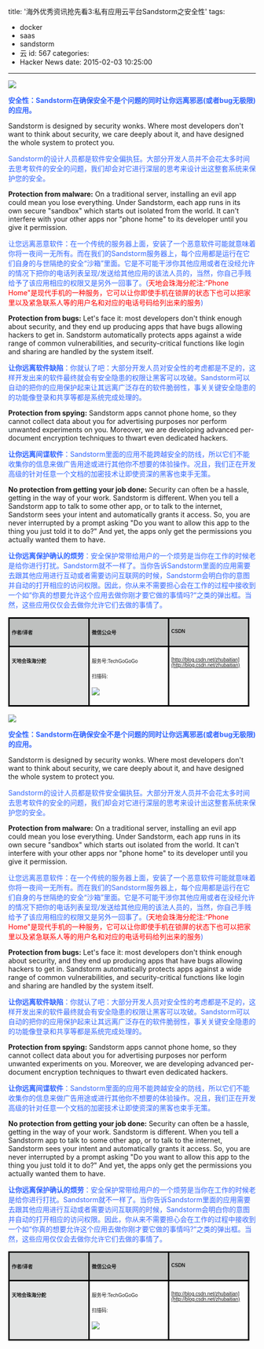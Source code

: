 title: '海外优秀资讯抢先看3:私有应用云平台Sandstorm之安全性'
tags:
  - docker
  - saas
  - sandstorm
  - 云
id: 567
categories:
  - Hacker News
date: 2015-02-03 10:25:00
---

<div id="article_content" class="article_content">&#13;

![](http://img.blog.csdn.net/20150201180054242?watermark/2/text/aHR0cDovL2Jsb2cuY3Nkbi5uZXQvemh1YmFpdGlhbg==/font/5a6L5L2T/fontsize/400/fill/I0JBQkFCMA==/dissolve/70/gravity/SouthEast)

<span style="font-size: 14px; color: rgb(51, 102, 255);">**安全性：Sandstorm在确保安全不是个问题的同时让你远离邪恶(或者bug无极限)的应用。**</span>

Sandstorm is designed by security wonks. Where most developers don't want to think about security, we care deeply about it, and have designed the whole system to protect you.

<span style="color: rgb(51, 102, 255);">Sandstorm的设计人员都是软件安全偏执狂。大部分开发人员并不会花太多时间去思考软件的安全的问题，我们却会对它进行深层的思考来设计出这整套系统来保护您的安全。</span>

**Protection from malware:** On a traditional server, installing an evil app could mean you lose everything. Under Sandstorm, each app runs in its own secure "sandbox" which starts out isolated from the world. It can't interfere with your other apps nor "phone home" to its developer until you give it permission.

<span style="color: rgb(51, 102, 255);">让您远离恶意软件：在一个传统的服务器上面，安装了一个恶意软件可能就意味着你将一夜间一无所有。而在我们的Sandstorm服务器上，每个应用都是运行在它们自身的与世隔绝的安全“沙箱”里面。它是不可能干涉你其他应用或者在没经允许的情况下把你的电话列表呈现/发送给其他应用的该法人员的，当然，你自己手贱给予了该应用相应的权限又是另外一回事了。(</span><span style="color: rgb(255, 0, 0);">天地会珠海分舵注:“Phone Home"是现代手机的一种服务，它可以让你即使手机在锁屏的状态下也可以把家里以及紧急联系人等的用户名和对应的电话号码给列出来的服务</span><span style="color: rgb(51, 102, 255);">)</span>

**Protection from bugs:** Let's face it: most developers don't think enough about security, and they end up producing apps that have bugs allowing hackers to get in. Sandstorm automatically protects apps against a wide range of common vulnerabilities, and security-critical functions like login and sharing are handled by the system itself.

<span style="color: rgb(51, 102, 255);">**让你远离软件缺陷**：你就认了吧：大部分开发人员对安全性的考虑都是不足的，这样开发出来的软件最终就会有安全隐患的权限让黑客可以攻破。Sandstorm可以自动的把你的应用保护起来让其远离广泛存在的软件脆弱性，事关关键安全隐患的的功能像登录和共享等都是系统完成处理的。</span>

**Protection from spying:** Sandstorm apps cannot phone home, so they cannot collect data about you for advertising purposes nor perform unwanted experiments on you. Moreover, we are developing advanced per-document encryption techniques to thwart even dedicated hackers.

<span style="color: rgb(51, 102, 255);">**让你远离间谍软件**：Sandstorm里面的应用不能跨越安全的防线，所以它们不能收集你的信息来做广告用途或进行其他你不想要的体验操作。况且，我们正在开发高级的针对任意一个文档的加密技术让即使资深的黑客也束手无策。</span>

**No protection from getting your job done:** Security can often be a hassle, getting in the way of your work. Sandstorm is different. When you tell a Sandstorm app to talk to some other app, or to talk to the internet, Sandstorm sees your intent and automatically grants it access. So, you are never interrupted by a prompt asking "Do you want to allow this app to the thing you just told it to do?" And yet, the apps only get the permissions you actually wanted them to have.

<span style="color: rgb(51, 102, 255);">**让你远离保护确认的烦劳**：安全保护常带给用户的一个烦劳是当你在工作的时候老是给你进行打扰。Sandstorm就不一样了。当你告诉Sandstorm里面的应用需要去跟其他应用进行互动或者需要访问互联网的时候，Sandstorm会明白你的意图并自动的打开相应的访问权限。因此，你从来不需要担心会在工作的过程中接收到一个如“你真的想要允许这个应用去做你刚才要它做的事情吗?“之类的弹出框。当然，这些应用仅仅会去做你允许它们去做的事情了。</span>

<table cellspacing="0" cellpadding="0" class="  " style="border-collapse: collapse;"><tbody><tr><td valign="top" style="border-style: solid; border-color: rgb(0, 0, 0); width: 152px; height: 13px; padding: 4px; background-color: rgb(190, 192, 191);">

<span style="font-stretch: normal; font-size: 10px; font-family: 'Heiti SC Light'; letter-spacing: 0px;">**作者**</span><span style="font-stretch: normal; font-size: 10px; font-family: Helvetica; letter-spacing: 0px;">**/**</span><span style="font-stretch: normal; font-size: 10px; font-family: 'Heiti SC Light'; letter-spacing: 0px;">**译者**</span>
</td><td valign="top" style="border-style: solid; border-color: rgb(0, 0, 0); width: 151px; height: 13px; padding: 4px; background-color: rgb(190, 192, 191);">

<span style="font-stretch: normal; font-size: 10px; font-family: 'Heiti SC Light'; letter-spacing: 0px;">**微信公众号**</span>
</td><td valign="top" style="border-style: solid; border-color: rgb(0, 0, 0); width: 152px; height: 13px; padding: 4px; background-color: rgb(190, 192, 191);">

<span style="font-stretch: normal; font-size: 10px; font-family: Helvetica; letter-spacing: 0px;">**CSDN**</span>
</td></tr><tr><td valign="top" style="border-style: solid; border-color: rgb(0, 0, 0); width: 152px; height: 36px; padding: 4px; background-color: rgb(227, 228, 228);">

<span style="font-stretch: normal; font-size: 10px; font-family: 'Heiti SC Light'; letter-spacing: 0px;">**天地会珠海分舵**</span>
</td><td valign="top" style="border-style: solid; border-color: rgb(0, 0, 0); width: 151px; height: 36px; padding: 4px;">

<span style="font-stretch: normal; font-size: 10px; font-family: 'Heiti SC Light'; letter-spacing: 0px;">服务号</span><span style="font-stretch: normal; font-size: 10px; font-family: Helvetica; letter-spacing: 0px;">:TechGoGoGo</span>

<span style="font-stretch: normal; font-size: 10px; font-family: 'Heiti SC Light'; letter-spacing: 0px;">扫描码</span><span style="font-stretch: normal; font-size: 10px; font-family: Helvetica; letter-spacing: 0px;">:</span>

![](http://mmbiz.qpic.cn/mmbiz/KYJTqcL56vuJuQArNAk7nsLW8hpxia6kjor2IEvib9RAQTEzzEPa4UngfjpT1GKIIKCnb7ib0IViaWEV7VFFiaAkkjg/640?tp=webp)

</td><td valign="top" style="border-style: solid; border-color: rgb(0, 0, 0); width: 152px; height: 36px; padding: 4px;">

<span style="font-stretch: normal; font-size: 10px; font-family: Helvetica; letter-spacing: 0px;"><u>[http://blog.csdn.net/zhubaitian](http://blog.csdn.net/zhubaitian)</u></span>
</td></tr></tbody></table><div style="top: 0px;">

![](http://img.blog.csdn.net/20150201180054242?watermark/2/text/aHR0cDovL2Jsb2cuY3Nkbi5uZXQvemh1YmFpdGlhbg==/font/5a6L5L2T/fontsize/400/fill/I0JBQkFCMA==/dissolve/70/gravity/SouthEast)

<span style="font-size: 14px; color: rgb(51, 102, 255);">**安全性：Sandstorm在确保安全不是个问题的同时让你远离邪恶(或者bug无极限)的应用。**</span>

Sandstorm is designed by security wonks. Where most developers don't want to think about security, we care deeply about it, and have designed the whole system to protect you.

<span style="color: rgb(51, 102, 255);">Sandstorm的设计人员都是软件安全偏执狂。大部分开发人员并不会花太多时间去思考软件的安全的问题，我们却会对它进行深层的思考来设计出这整套系统来保护您的安全。</span>

**Protection from malware:** On a traditional server, installing an evil app could mean you lose everything. Under Sandstorm, each app runs in its own secure "sandbox" which starts out isolated from the world. It can't interfere with your other apps nor "phone home" to its developer until you give it permission.

<span style="color: rgb(51, 102, 255);">让您远离恶意软件：在一个传统的服务器上面，安装了一个恶意软件可能就意味着你将一夜间一无所有。而在我们的Sandstorm服务器上，每个应用都是运行在它们自身的与世隔绝的安全“沙箱”里面。它是不可能干涉你其他应用或者在没经允许的情况下把你的电话列表呈现/发送给其他应用的该法人员的，当然，你自己手贱给予了该应用相应的权限又是另外一回事了。(</span><span style="color: rgb(255, 0, 0);">天地会珠海分舵注:“Phone Home"是现代手机的一种服务，它可以让你即使手机在锁屏的状态下也可以把家里以及紧急联系人等的用户名和对应的电话号码给列出来的服务</span><span style="color: rgb(51, 102, 255);">)</span>

**Protection from bugs:** Let's face it: most developers don't think enough about security, and they end up producing apps that have bugs allowing hackers to get in. Sandstorm automatically protects apps against a wide range of common vulnerabilities, and security-critical functions like login and sharing are handled by the system itself.

<span style="color: rgb(51, 102, 255);">**让你远离软件缺陷**：你就认了吧：大部分开发人员对安全性的考虑都是不足的，这样开发出来的软件最终就会有安全隐患的权限让黑客可以攻破。Sandstorm可以自动的把你的应用保护起来让其远离广泛存在的软件脆弱性，事关关键安全隐患的的功能像登录和共享等都是系统完成处理的。</span>

**Protection from spying:** Sandstorm apps cannot phone home, so they cannot collect data about you for advertising purposes nor perform unwanted experiments on you. Moreover, we are developing advanced per-document encryption techniques to thwart even dedicated hackers.

<span style="color: rgb(51, 102, 255);">**让你远离间谍软件**：Sandstorm里面的应用不能跨越安全的防线，所以它们不能收集你的信息来做广告用途或进行其他你不想要的体验操作。况且，我们正在开发高级的针对任意一个文档的加密技术让即使资深的黑客也束手无策。</span>

**No protection from getting your job done:** Security can often be a hassle, getting in the way of your work. Sandstorm is different. When you tell a Sandstorm app to talk to some other app, or to talk to the internet, Sandstorm sees your intent and automatically grants it access. So, you are never interrupted by a prompt asking "Do you want to allow this app to the thing you just told it to do?" And yet, the apps only get the permissions you actually wanted them to have.

<span style="color: rgb(51, 102, 255);">**让你远离保护确认的烦劳**：安全保护常带给用户的一个烦劳是当你在工作的时候老是给你进行打扰。Sandstorm就不一样了。当你告诉Sandstorm里面的应用需要去跟其他应用进行互动或者需要访问互联网的时候，Sandstorm会明白你的意图并自动的打开相应的访问权限。因此，你从来不需要担心会在工作的过程中接收到一个如“你真的想要允许这个应用去做你刚才要它做的事情吗?“之类的弹出框。当然，这些应用仅仅会去做你允许它们去做的事情了。</span>

<table cellspacing="0" cellpadding="0" style="border-collapse: collapse;"><tbody><tr><td valign="top" style="border-style: solid; border-color: rgb(0, 0, 0); width: 152px; height: 13px; padding: 4px; background-color: rgb(190, 192, 191);">

<span style="font-stretch: normal; font-size: 10px; font-family: 'Heiti SC Light'; letter-spacing: 0px;">**作者**</span><span style="font-stretch: normal; font-size: 10px; font-family: Helvetica; letter-spacing: 0px;">**/**</span><span style="font-stretch: normal; font-size: 10px; font-family: 'Heiti SC Light'; letter-spacing: 0px;">**译者**</span>
</td><td valign="top" style="border-style: solid; border-color: rgb(0, 0, 0); width: 151px; height: 13px; padding: 4px; background-color: rgb(190, 192, 191);">

<span style="font-stretch: normal; font-size: 10px; font-family: 'Heiti SC Light'; letter-spacing: 0px;">**微信公众号**</span>
</td><td valign="top" style="border-style: solid; border-color: rgb(0, 0, 0); width: 152px; height: 13px; padding: 4px; background-color: rgb(190, 192, 191);">

<span style="font-stretch: normal; font-size: 10px; font-family: Helvetica; letter-spacing: 0px;">**CSDN**</span>
</td></tr><tr><td valign="top" style="border-style: solid; border-color: rgb(0, 0, 0); width: 152px; height: 36px; padding: 4px; background-color: rgb(227, 228, 228);">

<span style="font-stretch: normal; font-size: 10px; font-family: 'Heiti SC Light'; letter-spacing: 0px;">**天地会珠海分舵**</span>
</td><td valign="top" style="border-style: solid; border-color: rgb(0, 0, 0); width: 151px; height: 36px; padding: 4px;">

<span style="font-stretch: normal; font-size: 10px; font-family: 'Heiti SC Light'; letter-spacing: 0px;">服务号</span><span style="font-stretch: normal; font-size: 10px; font-family: Helvetica; letter-spacing: 0px;">:TechGoGoGo</span>

<span style="font-stretch: normal; font-size: 10px; font-family: 'Heiti SC Light'; letter-spacing: 0px;">扫描码</span><span style="font-stretch: normal; font-size: 10px; font-family: Helvetica; letter-spacing: 0px;">:</span>

![](http://mmbiz.qpic.cn/mmbiz/KYJTqcL56vuJuQArNAk7nsLW8hpxia6kjor2IEvib9RAQTEzzEPa4UngfjpT1GKIIKCnb7ib0IViaWEV7VFFiaAkkjg/640?tp=webp)

</td><td valign="top" style="border-style: solid; border-color: rgb(0, 0, 0); width: 152px; height: 36px; padding: 4px;">

<span style="font-stretch: normal; font-size: 10px; font-family: Helvetica; letter-spacing: 0px;"><u>[http://blog.csdn.net/zhubaitian](http://blog.csdn.net/zhubaitian)</u></span>
</td></tr></tbody></table></div></div>